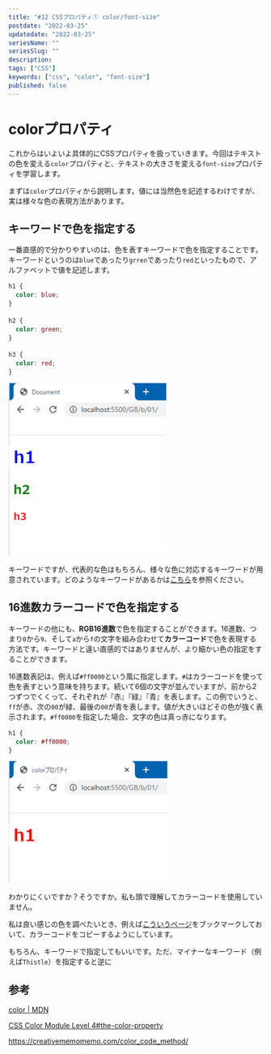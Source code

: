```yaml
---
title: "#12 CSSプロパティ① color/font-size"
postdate: "2022-03-25"
updatedate: "2022-03-25"
seriesName: ""
seriesSlug: ""
description: 
tags: ["CSS"]
keywords: ["css", "color", "font-size"]
published: false
---
```


# colorプロパティ

これからはいよいよ具体的にCSSプロパティを扱っていきます。今回はテキストの色を変える`color`プロパティと、テキストの大きさを変える`font-size`プロパティを学習します。

まずは`color`プロパティから説明します。値には当然色を記述するわけですが、実は様々な色の表現方法があります。

## キーワードで色を指定する

一番直感的で分かりやすいのは、色を表すキーワードで色を指定することです。キーワードというのは`blue`であったり`grren`であったり`red`といったもので、アルファベットで値を記述します。

```css
h1 {
  color: blue;
}

h2 {
  color: green;
}

h3 {
  color: red;
}
```

![](images/image01.png)

キーワードですが、代表的な色はもちろん、様々な色に対応するキーワードが用意されています。どのようなキーワードがあるかは[こちら](https://developer.mozilla.org/ja/docs/Web/CSS/color_value#%E8%89%B2%E3%82%AD%E3%83%BC%E3%83%AF%E3%83%BC%E3%83%89)を参照ください。

## 16進数カラーコードで色を指定する

キーワードの他にも、**RGB16進数**で色を指定することができます。16進数、つまり`0`から`9`、そして`a`から`f`の文字を組み合わせて**カラーコード**で色を表現する方法です。キーワードと違い直感的ではありませんが、より細かい色の指定をすることができます。

16進数表記は、例えば`#ff0000`という風に指定します。`#`はカラーコードを使って色を表すという意味を持ちます。続いて6個の文字が並んでいますが、前から2つずつでくくって、それぞれが『赤』『緑』『青』を表します。この例でいうと、`ff`が赤、次の`00`が緑、最後の`00`が青を表します。値が大きいほどその色が強く表示されます。`#ff0000`を指定した場合、文字の色は真っ赤になります。

```css
h1 {
  color: #ff0000;
}
```

![](images/image02.png)

わかりにくいですか？そうですか。私も頭で理解してカラーコードを使用していません。

私は良い感じの色を調べたいとき、例えば[こういうページ](https://itsakura.com/html-color-codes)をブックマークしておいて、カラーコードをコピーするようにしています。

もちろん、キーワードで指定してもいいです。ただ、マイナーなキーワード（例えば`Thistle`）を指定すると逆に

## 参考

[color | MDN](https://developer.mozilla.org/ja/docs/Web/CSS/color)

[](https://webukatu.com/wordpress/blog/15327/)

[CSS Color Module Level 4#the-color-property](https://drafts.csswg.org/css-color/#the-color-property)

https://creativememomemo.com/color_code_method/
